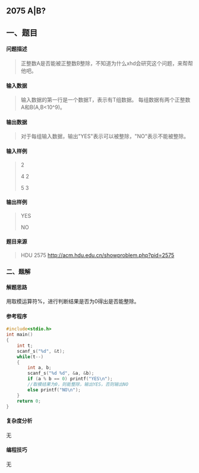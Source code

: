 ## 2075  **A|B?**

## 一、题目

#### 问题描述

> 正整数A是否能被正整数B整除，不知道为什么xhd会研究这个问题，来帮帮他吧。

#### 输入数据

> 输入数据的第一行是一个数据T，表示有T组数据。
> 每组数据有两个正整数A和B(A,B<10^9)。

#### 输出数据

> 对于每组输入数据，输出"YES"表示可以被整除，"NO"表示不能被整除。

#### 输入样例

> 2 
>
> 4 2 
>
> 5 3

#### 输出样例

> YES
>
> NO

#### 题目来源

> HDU 2575 http://acm.hdu.edu.cn/showproblem.php?pid=2575

### 二、题解

#### 解题思路

用取模运算符%，进行判断结果是否为0得出是否能整除。

#### 参考程序

```c++
#include<stdio.h>
int main()
{
	int t;
	scanf_s("%d", &t);
	while(t--)
	{
		int a, b;
		scanf_s("%d %d", &a, &b);
		if (a % b == 0) printf("YES\n");
		//取模结果为0，则能整除，输出YES，否则输出NO
		else printf("NO\n");
	}
	return 0;
}
```

#### 复杂度分析

无

#### 编程技巧

无